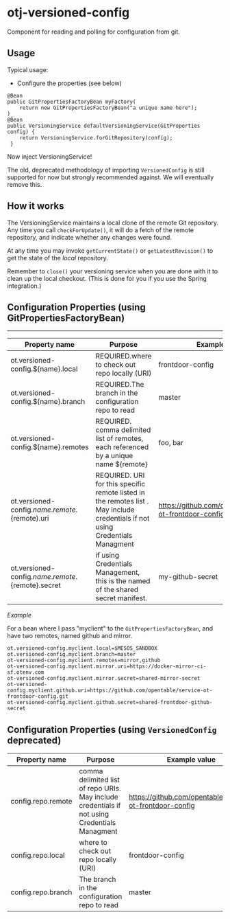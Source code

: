 otj-versioned-config
====================

Component for reading and polling for configuration from git.

Usage
-----

Typical usage:

* Configure the properties (see below)

```
@Bean
public GitPropertiesFactoryBean myFactory(
    return new GitPropertiesFactoryBean("a unique name here");
)
@Bean
public VersioningService defaultVersioningService(GitProperties config) {
    return VersioningService.forGitRepository(config);
 }
```
  Now inject VersioningService!

The old, deprecated methodology of importing `VersionedConfig` is still
supported for now but strongly recommended against. We will eventually remove this.

How it works
------------
The VersioningService maintains a local clone of the remote Git repository.
Any time you call `checkForUpdate()`, it will do a fetch of the remote repository,
and indicate whether any changes were found.

At any time you may invoke `getCurrentState()` or `getLatestRevision()` to get the
state of the *local* repository.

Remember to `close()` your versioning service when you are done with it to clean
up the local checkout.  (This is done for you if you use the Spring integration.)

Configuration Properties (using GitPropertiesFactoryBean)
---------

------------------------
| Property name | Purpose | Example value |
| ------------- | ------- | ------------- |
| ot.versioned-config.${name}.local | REQUIRED.where to check out repo locally (URI) | frontdoor-config |
| ot.versioned-config.${name}.branch | REQUIRED.The branch in the configuration repo to read | master |
| ot.versioned-config.${name}.remotes | REQUIRED. comma delimited list of remotes, each referenced by a unique name ${remote} | foo, bar
| ot.versioned-config.${name}.remote.${remote).uri | REQUIRED. URI for this specific remote listed in the remotes list . May include credentials if not using Credentials Managment | https://github.com/opentable/service-ot-frontdoor-config |
| ot.versioned-config.${name}.remote.${remote}.secret | if using Credentials Management, this is the named of the shared secret manifest. | my-github-secret |

_Example_

For a bean where I pass "myclient" to the `GitPropertiesFactoryBean`,
and have two remotes, named github and mirror.


```
ot.versioned-config.myclient.local=$MESOS_SANDBOX
ot.versioned-config.myclient.branch=master
ot-versioned-config.myclient.remotes=mirror,github
ot-versioned-config.myclient.mirror.uri=https://docker-mirror-ci-sf.otenv.com
ot-versioned-config.myclient.mirror.secret=shared-mirror-secret
ot-versioned-config.myclient.github.uri=https://github.com/opentable/service-ot-frontdoor-config.git
ot-versioned-config.myclient.github.secret=shared-frontdoor-github-secret
```



Configuration Properties (using `VersionedConfig` deprecated)
----
| Property name | Purpose | Example value |
| ------------- | ------- | ------------- |
| config.repo.remote |comma delimited list of repo URIs. May include credentials if not using Credentials Managment | https://github.com/opentable/service-ot-frontdoor-config |
| config.repo.local | where to check out repo locally (URI) | frontdoor-config |
| config.repo.branch | The branch in the configuration repo to read | master |

